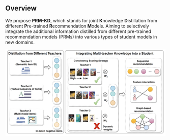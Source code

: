 ## Overview

We propose **PRM-KD**, which stands for joint **K**nowledge **D**istillation from different **P**re-trained **R**ecommendation **M**odels. Aiming to selectively integrate the additional information distilled from different pre-trained recommendation models (PRMs) into various types of student models in new domains.


![](asset/model.png)

